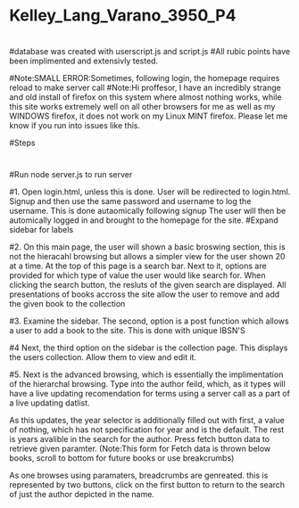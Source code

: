 # Kelley_Lang_Varano_3950_P4
#

#database was created with userscript.js and script.js
#All rubic points have been implimented and extensivly tested. 

#Note:SMALL ERROR:Sometimes, following login, the homepage requires reload to make server call
#Note:Hi proffesor, I have an incredibly strange and old install of firefox on this system where almost nothing works, 
while this site works extremely well on all other browsers for me as well as my WINDOWS firefox, it does not work on my Linux MINT firefox. Please let me know if you run into issues like this. 

#Steps
#
#Run node server.js to run server




#1. Open login.html, unless this is done. User will be redirected to login.html. Signup and then use the same password and username to log the username. This is done autaomically following signup
The user will then be automically logged in and brought to the homepage for the site. 
#Expand sidebar for labels 



#2. On this main page, the user will shown a basic broswing section, this is not the hieracahl browsing but allows a
simpler view for the user shown 20 at a time. At the top of this page is a search bar. Next to it, options are provided 
for which type of value the user would like search for. When clicking the search button, the resluts of the given search are displayed. 
All presentations of books accross the site allow the user to remove and add the given book to the collection



#3. Examine the sidebar. The second, option is a post function which allows a user to add a book to the site. 
This is done with unique IBSN'S

#4 Next, the third option on the sidebar is the collection page. This displays the users collection. Allow them to view 
and edit it. 




#5. Next is the advanced browsing, which is essentially the implimentation of the hierarchal browsing. 
Type into the author feild, which, as it types will have a live updating recomendation for terms using a server call as a part of a live updating datlist.

As this updates, the year selector is additionally filled out with first, a value of nothing, which has not specification for 
year and is the default. The rest is years avalible in the search for the author. Press fetch button data to retrieve given paramter. (Note:This form for Fetch data is thrown below books, scroll to bottom for future books or use breakcrumbs)


As one browses using paramaters, breadcrumbs are genreated.  this is represented by two buttons,
click on the first button to return to the search of just the author depicted in the name. 
